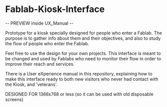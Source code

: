 # Fablab-Kiosk-Interface

-- PREVIEW inside UX_Manual --

Prototype for a kiosk specially designed for people who enter a Fablab. The purpose is to gather info about them and their objectives, and also to study the flow of people who enter the Fablab.

Feel free to use the design for your own projects. This interface is meant to be changed and used by Fablabs who need to monitor their flow in order to improve their reach and services.

There is a User eXperience manual in this repository, explaining how to make this interface ready to both new visitors who never had contact with the Kiosk, and 'veterans'.

DESIGNED FOR 1366x768 or less (so it can be used with old disposable screens)
